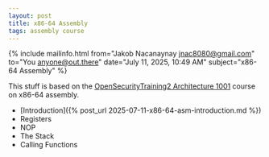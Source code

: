 ```yaml
---
layout: post
title: x86-64 Assembly
tags: assembly course
---
```


{% include mailinfo.html from="Jakob Nacanaynay <jnac8080@gmail.com>" to="You <anyone@out.there>" date="July 11, 2025, 10:49 AM" subject="x86-64 Assembly" %}

This stuff is based on the [OpenSecurityTraining2 Architecture 1001](https://p.ost2.fyi/courses/course-v1:OpenSecurityTraining2+Arch1001_x86-64_Asm+2021_v1/about) course on x86-64 assembly.

- [Introduction]({% post_url 2025-07-11-x86-64-asm-introduction.md %})
- Registers
- NOP
- The Stack
- Calling Functions
